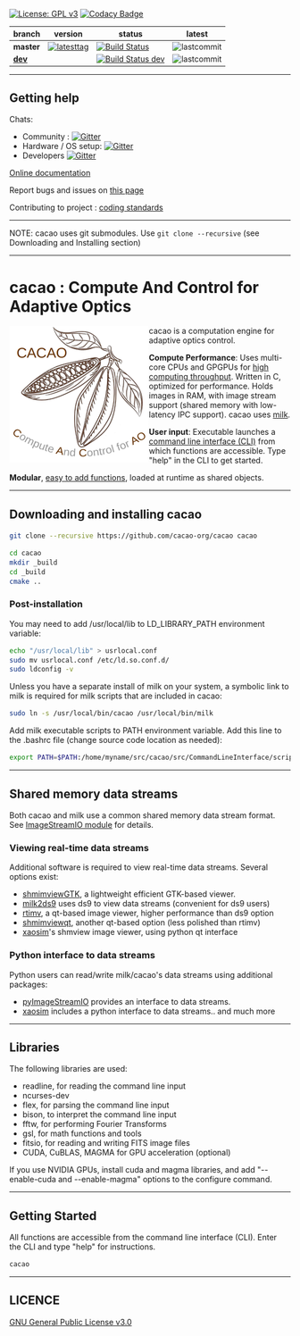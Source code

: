 [![License: GPL v3](https://img.shields.io/badge/License-GPL%20v3-blue.svg)](http://www.gnu.org/licenses/gpl-3.0)
[![Codacy Badge](https://api.codacy.com/project/badge/Grade/8fc93c97bde340078b02340e71b10580)](https://www.codacy.com/app/oguyon/CACAO?utm_source=github.com&amp;utm_medium=referral&amp;utm_content=CACAO-org/CACAO&amp;utm_campaign=Badge_Grade)



|     branch       |   version             |  status                     | latest        |
|------------------|-----------------------|-----------------------------|---------------|
**master** | [![latesttag](https://img.shields.io/github/tag/cacao-org/cacao.svg)](https://github.com/cacao-org/cacao/tree/master) | [![Build Status](https://travis-ci.org/cacao-org/cacao.svg?branch=master)](https://travis-ci.org/cacao-org/cacao) | ![lastcommit](https://img.shields.io/github/last-commit/cacao-org/cacao/master.svg)
[**dev**](https://github.com/cacao-org/cacao/tree/dev) | | [![Build Status dev](https://travis-ci.org/cacao-org/cacao.svg?branch=dev)](https://travis-ci.org/cacao-org/cacao) | ![lastcommit](https://img.shields.io/github/last-commit/cacao-org/cacao/dev.svg)



---

## Getting help

Chats:

- Community : [![Gitter](https://badges.gitter.im/cacao-org/community.svg)](https://gitter.im/cacao-org/community?utm_source=badge&utm_medium=badge&utm_campaign=pr-badge)
- Hardware / OS setup: [![Gitter](https://badges.gitter.im/cacao-org/RTCconfig.svg)](https://gitter.im/cacao-org/RTCconfig?utm_source=badge&utm_medium=badge&utm_campaign=pr-badge)
- Developers [![Gitter](https://badges.gitter.im/cacao-org/codedev.svg)](https://gitter.im/cacao-org/codedev?utm_source=badge&utm_medium=badge&utm_campaign=pr-badge)


[Online documentation]( http://CACAO-org.github.io/cacao/index.html ) 

Report bugs and issues on [this page]( https://github.com/cacao-org/cacao/issues )

Contributing to project : [coding standards]( http://CACAO-org.github.io/cacao/page_coding_standards.html ) 


---

NOTE: cacao uses git submodules. Use `git clone --recursive` (see Downloading and Installing section)

---


# cacao : Compute And Control for Adaptive Optics


<img align="left" src="cacao-logo-250pix.png">

cacao is a computation engine for adaptive optics control.

**Compute Performance**: Uses multi-core CPUs and GPGPUs for [high computing throughput](https://github.com/cacao-org/cacao/wiki/Compute-Performance-Benchmarks). Written in C, optimized for performance. Holds images in RAM, with image stream support (shared memory with low-latency IPC support). cacao uses [milk](https://github.com/milk-org/milk). 


**User input**: Executable launches a [command line interface (CLI)](https://cacao-org.github.io/cacao/page_userinput.html) from which functions are accessible. Type "help" in the CLI to get started.


**Modular**, [easy to add functions](https://cacao-org.github.io/cacao/page_LoadingModules.html), loaded at runtime as shared objects.



---


## Downloading and installing cacao


```bash
git clone --recursive https://github.com/cacao-org/cacao cacao
```


```bash
cd cacao
mkdir _build
cd _build
cmake ..
```


### Post-installation 

You may need to add /usr/local/lib to LD_LIBRARY_PATH environment variable:
```bash
echo "/usr/local/lib" > usrlocal.conf
sudo mv usrlocal.conf /etc/ld.so.conf.d/
sudo ldconfig -v
```

Unless you have a separate install of milk on your system, a symbolic link to milk is required for milk scripts that are included in cacao:

```bash
sudo ln -s /usr/local/bin/cacao /usr/local/bin/milk
```

Add milk executable scripts to PATH environment variable. Add this line to the .bashrc file (change source code location as needed):
```bash
export PATH=$PATH:/home/myname/src/cacao/src/CommandLineInterface/scripts
```


---

## Shared memory data streams

Both cacao and milk use a common shared memory data stream format. See [ImageStreamIO module](https://github.com/milk-org/ImageStreamIO) for details.

### Viewing real-time data streams

Additional software is required to view real-time data streams. Several options exist:

  * [shmimviewGTK](https://github.com/milk-org/shmimviewGTK), a lightweight efficient GTK-based viewer.
  * [milk2ds9](https://github.com/jaredmales/milk2ds9) uses ds9 to view data streams (convenient for ds9 users)
  * [rtimv](https://github.com/jaredmales/rtimv), a qt-based image viewer, higher performance than ds9 option
  * [shmimviewqt](https://github.com/milk-org/shmimviewqt), another qt-based option (less polished than rtimv)
  * [xaosim](https://github.com/fmartinache/xaosim)'s shmview image viewer, using python qt interface
  
### Python interface to data streams

Python users can read/write milk/cacao's data streams using additional packages:

  * [pyImageStreamIO](https://github.com/milk-org/pyImageStreamIO) provides an interface to data streams.
  * [xaosim](https://github.com/fmartinache/xaosim) includes a python interface to data streams.. and much more



---



## Libraries

The following libraries are used:

- readline, for reading the command line input
- ncurses-dev
- flex, for parsing the command line input
- bison, to interpret the command line input
- fftw, for performing Fourier Transforms
- gsl, for math functions and tools
- fitsio, for reading and writing FITS image files
- CUDA, CuBLAS, MAGMA for GPU acceleration (optional)

If you use NVIDIA GPUs, install cuda and magma libraries, and add "--enable-cuda and --enable-magma" options to the configure command.


---


## Getting Started

All functions are accessible from the command line interface (CLI). Enter the CLI and type "help" for instructions.

```bash
cacao
```
---


## LICENCE

[GNU General Public License v3.0]( https://github.com/cacao-org/cacao/blob/master/LICENCE.txt )
